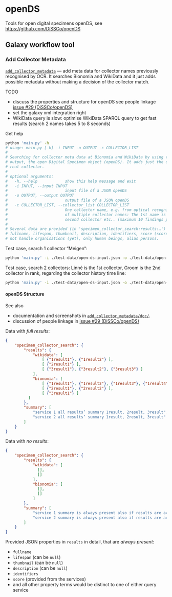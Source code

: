 # openDS

Tools for open digital specimens openDS, see https://github.com/DiSSCo/openDS

## Galaxy workflow tool

### Add Collector Metadata

[`add_collector_metadata`](./add_collector_metadata) — add meta data for collector names previously recognised by OCR. It searches Bionomia and WikiData and it just adds possible metadata without making a decision of the collector match. 

TODO
- discuss the properties and structure for openDS see people linkage [issue #29 (DiSSCo/openDS)](https://github.com/DiSSCo/openDS/issues/29) 
- set the galaxy xml integration right
- WikiData query is slow: optimise WikiData SPARQL query to get fast results (search 2 names takes 5 to 8 seconds)

Get help
```bash
python 'main.py' -h
# usage: main.py [-h] -i INPUT -o OUTPUT -c COLLECTOR_LIST
# 
# Searching for collector meta data at Bionomia and WikiData by using their query service, and add these data to the 
# output, the open Digital Specimen object (openDS). It adds just the data and no decision is made belonging to the 
# real collector.
# 
# optional arguments:
#   -h, --help            show this help message and exit
#   -i INPUT, --input INPUT
#                         input file of a JSON openDS
#   -o OUTPUT, --output OUTPUT
#                         output file of a JSON openDS
#   -c COLLECTOR_LIST, --collector_list COLLECTOR_LIST
#                         One collector name, e.g. from optical recognition (OCR) analysis, OR a semicolon separated list 
#                         of multiple collector names: The 1st name is regarded as the very first collector, the 2nd as 
#                         second collector etc.. (maximum 10 findings per collector)
# 
# Several data are provided (in 'specimen_collector_search:results:…') but the data in common for both query services are: 
# fullname, lifespan, thumbnail, description, identifiers, score (score is decided by the service itself). It does 
# not handle organisations (yet), only human beings, alias persons.
```

Test case, search 1 collector “Meigen“:
```bash
python 'main.py' -i ./test-data/open-ds-input.json -o ./test-data/open-ds-output.json -c 'Meigen'
```

Test case, search 2 collectors: Linné is the 1st collector, Groom is the 2nd collector in rank, regarding the collector history time line: 
```bash
python 'main.py' -i ./test-data/open-ds-input.json -o ./test-data/open-ds-output.json -c 'Linné; Groom'
```

#### openDS Structure

See also
- documentation and screenshots in [`add_collector_metadata/doc/`](./add_collector_metadata/doc/).
- discussion of people linkage in [issue #29 (DiSSCo/openDS)](https://github.com/DiSSCo/openDS/issues/29) 

Data with *full results*:
```json
{
    "specimen_collector_search": {
        "results": {
            "wikidata": [
                [ {"1result1"}, {"1result2"} ],
                [ {"2result1"} ],
                [ {"3result1"}, {"3result2"}, {"3result3"} ]
            ],
            "bionomia": [
                [ {"1result1"}, {"1result2"}, {"1result3"}, {"1result4"} ],
                [ {"2result1"}, {"2result2"} ],
                [ {"3result1"} ]
          ]
        },
        "summary": [
            "service 1 all results’ summary 1result, 2result, 3result",
            "service 2 all results’ summary 1result, 2result, 3result"
        ]
    }
}
```

Data with *no results*:
```json
{
    "specimen_collector_search": {
        "results": {
            "wikidata": [
              [],
              []
            ],
            "bionomia": [
              [],
              []
            ]
        },
        "summary": [
            "service 1 summary is always present also if results are available",
            "service 2 summary is always present also if results are available"
        ]
    }
}
```

Provided JSON properties in `results` in detail, that are *always present*:

- `fullname`
- `lifespan` (can be `null`)
- `thumbnail` (can be `null`)
- `description` (can be `null`)
- `identifiers`
- `score` (provided from the services)
- and all other property terms would be distinct to one of either query service